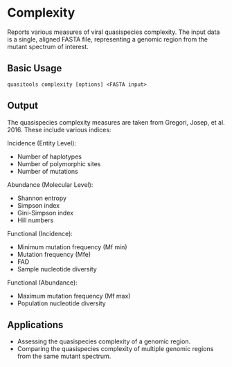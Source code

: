 # Complexity

Reports various measures of viral quasispecies complexity. The input data is a single, aligned FASTA file, representing a genomic region from the mutant spectrum of interest.

## Basic Usage

```
quasitools complexity [options] <FASTA input>
```

## Output

The quasispecies complexity measures are taken from Gregori, Josep, et al. 2016. These include various indices:

Incidence (Entity Level):

* Number of haplotypes
* Number of polymorphic sites
* Number of mutations

Abundance (Molecular Level):

* Shannon entropy
* Simpson index
* Gini-Simpson index
* Hill numbers

Functional (Incidence):

* Minimum mutation frequency (Mf min)
* Mutation frequency (Mfe)
* FAD
* Sample nucleotide diversity

Functional (Abundance):

* Maximum mutation frequency (Mf max)
* Population nucleotide diversity

## Applications

* Assessing the quasispecies complexity of a genomic region.
* Comparing the quasispecies complexity of multiple genomic regions from the same mutant spectrum.